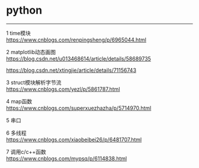 # python
***
1 time模块  
https://www.cnblogs.com/renpingsheng/p/6965044.html

2 matplotlib动态画图  
https://blog.csdn.net/u013468614/article/details/58689735

https://blog.csdn.net/xtingjie/article/details/71156743

3 struct模块解析字节流  
https://www.cnblogs.com/yezl/p/5861787.html

4 map函数  
https://www.cnblogs.com/superxuezhazha/p/5714970.html

5 串口  

6 多线程  
https://www.cnblogs.com/xiaobeibei26/p/6481707.html

7 调用c/c++函数  
https://www.cnblogs.com/mypsq/p/6114838.html